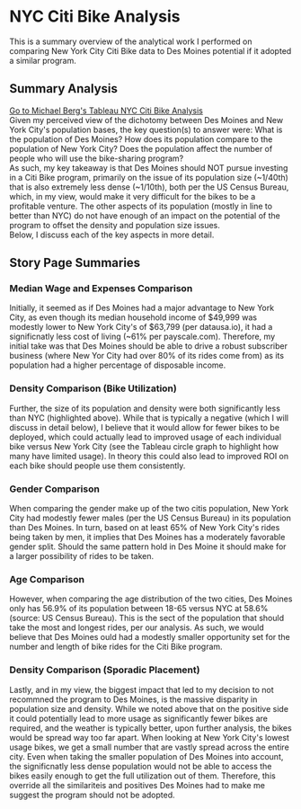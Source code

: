 # NYC Citi Bike Analysis
This is a summary overview of the analytical work I performed on comparing New York City Citi Bike data to Des Moines potential if it adopted a similar program.
## Summary Analysis
[Go to Michael Berg's Tableau NYC Citi Bike Analysis](https://public.tableau.com/profile/michael3799#!/vizhome/MichaelBerg-CitiBikeStory/ChallengeStory?publish=yes)
<br>Given my perceived view of the dichotomy between Des Moines and New York City's population bases, the key question(s) to answer were: What is the population of Des Moines? How does its population compare to the population of New York City? Does the population affect the number of people who will use the bike-sharing program? <br>As such, my key takeaway is that Des Moines should NOT pursue investing in a Citi Bike program, primarily on the issue of its population size (~1/40th) that is also extremely less dense (~1/10th), both per the US Census Bureau, which, in my view, would make it very difficult for the bikes to be a profitable venture. The other aspects of its population (mostly in line to better than NYC) do not have enough of an impact on the potential of the program to offset the density and population size issues.<br> Below, I discuss each of the key aspects in more detail.

## Story Page Summaries
### Median Wage and Expenses Comparison
Initially, it seemed as if Des Moines had a major advantage to New York City, as even though its median household income of $49,999 was modestly lower to New York City's of $63,799 (per datausa.io), it had a significnatly less cost of living (~61% per payscale.com). Therefore, my initial take was that Des Moines should be able to drive a robust subscriber business (where New Yor City had over 80% of its rides come from) as its population had a higher percentage of disposable income.
### Density Comparison (Bike Utilization)
Further, the size of its population and density were both significantly less than NYC (highlighted above). While that is typically a negative (which I will discuss in detail below), I believe that it would allow for fewer bikes to be deployed, which could actually lead to improved usage of each individual bike versus New York City (see the Tableau circle graph to highlight how many have limited usage). In theory this could also lead to improved ROI on each bike should people use them consistently.
### Gender Comparison
When comparing the gender make up of the two citis population, New York City had modestly fewer males (per the US Census Bureau) in its population than Des Moines. In turn, based on at least 65% of New York City's rides being taken by men, it implies that Des Moines has a moderately favorable gender split. Should the same pattern hold in Des Moine it should make for a larger possibility of rides to be taken.
### Age Comparison
However, when comparing the age distribution of the two cities, Des Moines only has 56.9% of its population between 18-65 versus NYC at 58.6% (source: US Census Bureau). This is the sect of the population that should take the most and longest rides, per our analysis. As such, we would believe that Des Moines ould had a modestly smaller opportunity set for the number and length of bike rides for the Citi Bike program.
### Density Comparison (Sporadic Placement)
Lastly, and in my view, the biggest impact that led to my decision to not recommned the program to Des Moines, is the massive disparity in population size and density. While we noted above that on the positive side it could potentially lead to more usage as significantly fewer bikes are required, and the weather is typically better, upon further analysis, the bikes would be spread way too far apart. When looking at New York City's lowest usage bikes, we get a small number that are vastly spread across the entire city. Even when taking the smaller population of Des Moines into account, the significnatly less dense population would not be able to access the bikes easily enough to get the full utilization out of them. Therefore, this override all the similariteis and positives Des Moines had to make me suggest the program should not be adopted.